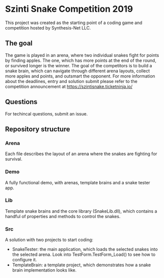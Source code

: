 # Szinti Snake Competition 2019

This project was created as the starting point of a coding game and competition hosted by Synthesis-Net LLC.

## The goal

The game is played in an arena, where two individual snakes fight for points by finding apples. The one, which has more points at the end of the round, or survived longer is the winner. The goal of the competitors is to build a snake brain, which can navigate through different arena layouts, collect more apples and points, and outsmart the opponent.
For more information about the deadlines, entry and solution submit please refer to the competition announcement at https://szintisnake.ticketninja.io/

## Questions
For techincal questions, submit an issue.

## Repository structure

### Arena

Each file describes the layout of an arena where the snakes are fighting for survival.

### Demo

A fully functional demo, with arenas, template brains and a snake tester app.

### Lib

Template snake brains and the core library (SnakeLib.dll), which contains a handful of properties and methods to control the snakes.

### Src

A solution with two projects to start coding:
- SnakeTester: the main application, which loads the selected snakes into the selected arena. Look into TestForm.TestForm_Load() to see how to configure it.
- TemplateBrain: a template project, which demonstrates how a snake brain implementation looks like.
